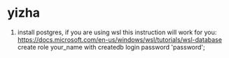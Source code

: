 # yizha

1. install postgres, if you are using wsl this instruction will work for you: https://docs.microsoft.com/en-us/windows/wsl/tutorials/wsl-database
create role your_name with createdb login password 'password';
